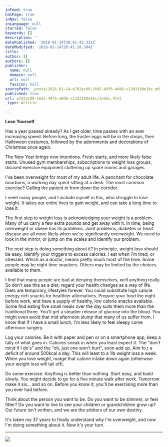 ```yaml
---
inFeed: true
hasPage: true
inNav: false
inLanguage: null
starred: false
keywords: []
description: ''
datePublished: '2016-01-14T20:41:43.331Z'
dateModified: '2016-01-14T20:41:28.504Z'
title: ''
author: []
authors: []
publisher:
  name: null
  domain: null
  url: null
  favicon: null
sourcePath: _posts/2016-01-14-a7d2ac09-16d5-49f6-a0d6-c13d3198e16c.md
published: true
url: a7d2ac09-16d5-49f6-a0d6-c13d3198e16c/index.html
_type: Article

---
```

**Lose Yourself**

Has a year passed already? As I get older, time passes with an ever increasing speed. Before long, the Easter eggs will be in the shops, then Halloween costumes, followed by the adornments and decorations of Christmas once again.

The New Year brings new intentions. Fresh starts, and more likely false starts. Unused gym memberships, subscriptions to weight loss groups, disused exercise equipment cluttering up spare rooms and garages.

I've been overweight for most of my adult life. A penchant for chocolate bourbons, a working day spent sitting at a desk. The most common exercise? Calling the patient in from down the corridor.

I meet many people, and I include myself in this, who struggle to lose weight. It takes our entire lives to gain weight, and can take a long time to lose it.

The first step to weight loss is acknowledging your weight is a problem. Many of us carry a few extra pounds and get away with it. In time, being overweight or obese has its problems. Joint problems, diabetes or heart disease are all more likely when we're significantly overweight. We need to look in the mirror, or jump on the scales and identify our problem.

The next step is doing something about it? In principle, weight loss should be easy. Identify your triggers to excess calories. I eat when I'm tired, or stressed. Which as a doctor, means pretty much most of the time. Some people may be night time snackers. Others may be limited by the choices available to them.

I find that many people are bad at denying themselves, well anything really. So don't see this as a diet, regard your health changes as a way of life. Diets are temporary, lifestyles forever. You could substitute high calorie energy rich snacks for healthier alternatives. Prepare your food the night before work, and have a supply of healthy, low calorie snacks available. Some find eating five small meals over the day suits them more than the traditional three. You'll get a steadier release of glucose into the blood. You might even avoid that mid afternoon slump that many of us suffer from. I know that if I have a small lunch, I'm less likely to feel sleepy come afternoon surgery.

Log your calories. Be it with paper and pen or on a smartphone app, keep a tally of what goes in. Calories sneak in when you least expect it. The "don't mind if I do's" and the "oh, just one won't hurt", soon add up. Aim fo.r a deficit of around 500kcal a day. This will least to a 1lb weight loss a week. When you lose weight, nudge that calorie intake down again (otherwise your weight loss will tail off).

Do some exercise. Anything is better than nothing. Start easy, and build slowly. You might decide to go for a five minute walk after work. Tomorrow make it six... and so on. Before you know it, you'll be exercising more than you ever had before.

Think about the person you want to be. Do you want to be slimmer, or feel fitter? Do you want to live to see your children or grandchildren grow up? Our future isn't written, and we are the arbiters of our own destiny.

It's taken my 37 years to finally understand why I'm overweight, and now I'm doing something about it. Now it's your turn. 

****
![](https://the-grid-user-content.s3-us-west-2.amazonaws.com/72285608-fdf8-4e78-9ac2-f3cd3c14dca9.jpg)